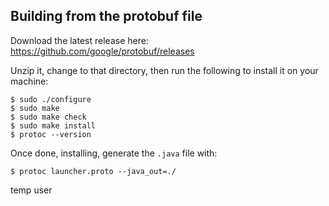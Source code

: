 ## Building from the protobuf file

Download the latest release here: https://github.com/google/protobuf/releases

Unzip it, change to that directory, then run the following to install it on your machine:

```
$ sudo ./configure
$ sudo make
$ sudo make check
$ sudo make install
$ protoc --version
```

Once done, installing, generate the `.java` file with:

```
$ protoc launcher.proto --java_out=./
```

temp user
